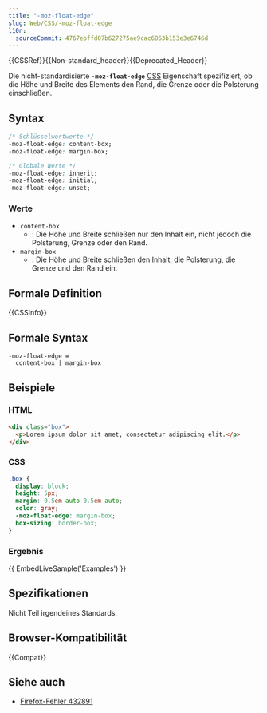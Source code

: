 ```yaml
---
title: "-moz-float-edge"
slug: Web/CSS/-moz-float-edge
l10n:
  sourceCommit: 4767ebffd07b627275ae9cac6863b153e3e6746d
---
```


{{CSSRef}}{{Non-standard_header}}{{Deprecated_Header}}

Die nicht-standardisierte **`-moz-float-edge`** [CSS](/de/docs/Web/CSS) Eigenschaft spezifiziert, ob die Höhe und Breite des Elements den Rand, die Grenze oder die Polsterung einschließen.

## Syntax

```css
/* Schlüsselwortwerte */
-moz-float-edge: content-box;
-moz-float-edge: margin-box;

/* Globale Werte */
-moz-float-edge: inherit;
-moz-float-edge: initial;
-moz-float-edge: unset;
```

### Werte

- `content-box`
  - : Die Höhe und Breite schließen nur den Inhalt ein, nicht jedoch die Polsterung, Grenze oder den Rand.
- `margin-box`
  - : Die Höhe und Breite schließen den Inhalt, die Polsterung, die Grenze und den Rand ein.

## Formale Definition

{{CSSInfo}}

## Formale Syntax

```plain
-moz-float-edge =
  content-box | margin-box
```

## Beispiele

### HTML

```html
<div class="box">
  <p>Lorem ipsum dolor sit amet, consectetur adipiscing elit.</p>
</div>
```

### CSS

```css
.box {
  display: block;
  height: 5px;
  margin: 0.5em auto 0.5em auto;
  color: gray;
  -moz-float-edge: margin-box;
  box-sizing: border-box;
}
```

### Ergebnis

{{ EmbedLiveSample('Examples') }}

## Spezifikationen

Nicht Teil irgendeines Standards.

## Browser-Kompatibilität

{{Compat}}

## Siehe auch

- [Firefox-Fehler 432891](https://bugzil.la/432891)
